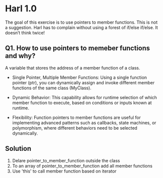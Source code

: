 # Harl 1.0

The goal of this exercise is to use pointers to member functions. This is not a
suggestion. Harl has to complain without using a forest of if/else if/else. It doesn’t think
twice!

## Q1. How to use pointers to memeber functions and why?
A variable that stores the address of a member function of a class. 

- Single Pointer, Multiple Member Functions: 
Using a single function pointer (ptr), 
you can dynamically assign and invoke different member functions of the same class (MyClass).

- Dynamic Behavior: 
This capability allows for runtime selection of which member function to execute, 
based on conditions or inputs known at runtime.

- Flexibility: 
Function pointers to member functions are useful for implementing advanced patterns such as callbacks, 
state machines, or polymorphism, where different behaviors need to be selected dynamically.


## Solution

1. Delare pointer_to_member_function outside the class
2. To an array of pointer_to_member_function add all member functions
3. Use 'this' to call member function based on iterator